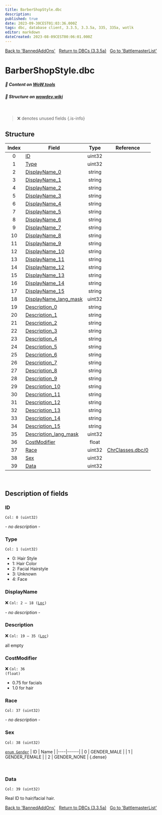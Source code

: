 ```yaml
---
title: BarberShopStyle.dbc
description:
published: true
date: 2023-09-30CEST01:03:36.000Z
tags: dbc, database client, 3.3.5, 3.3.5a, 335, 335a, wotlk
editor: markdown
dateCreated: 2023-08-09CEST00:06:01.000Z
---
```

<a href="https://trinitycore.info/files/DBC/335/bannedaddons" class="mt-5 v-btn v-btn--depressed v-btn--flat v-btn--outlined theme--light v-size--default darkblue--text text--lighten-3"><span class="v-btn__content"><i aria-hidden="true" class="v-icon notranslate v-icon--left mdi mdi-arrow-left theme--light"></i><span>Back to 'BannedAddOns'</span></span></a>&nbsp;&nbsp;&nbsp;<a href="https://trinitycore.info/files/DBC/335/DBC" class="mt-5 v-btn v-btn--depressed v-btn--flat v-btn--outlined theme--light v-size--default darkblue--text text--lighten-3"><span class="v-btn__content"><i aria-hidden="true" class="v-icon notranslate v-icon--left mdi mdi-home-outline theme--light"></i><span>Return to DBCs (3.3.5a)</span></span></a>&nbsp;&nbsp;&nbsp;<a href="https://trinitycore.info/files/DBC/335/battlemasterlist" class="mt-5 v-btn v-btn--depressed v-btn--flat v-btn--outlined theme--light v-size--default darkblue--text text--lighten-3"><span class="v-btn__content"><span>Go to 'BattlemasterList'</span><i aria-hidden="true" class="v-icon notranslate v-icon--right mdi mdi-arrow-right theme--light"></i></span></a>

# BarberShopStyle.dbc
##### :open_book: Content on [WoW.tools](https://wow.tools/dbc/?dbc=barbershopstyle&build=3.3.5.12340)
##### :pencil: Structure on [wowdev.wiki](https://wowdev.wiki/DB/BarberShopStyle)
&nbsp;

> :x: denotes unused fields
{.is-info}


## Structure

| Index | Field | Type | Reference |
| :---: | --- | :---: | --- |
| 0 | [ID](#id) | uint32 |  |
| 1 | [Type](#type) | uint32 |  |
| 2 | [DisplayName_0](#displayname) | string |  |
| 3 | [DisplayName_1](#displayname) | string |  |
| 4 | [DisplayName_2](#displayname) | string |  |
| 5 | [DisplayName_3](#displayname) | string |  |
| 6 | [DisplayName_4](#displayname) | string |  |
| 7 | [DisplayName_5](#displayname) | string |  |
| 8 | [DisplayName_6](#displayname) | string |  |
| 9 | [DisplayName_7](#displayname) | string |  |
| 10 | [DisplayName_8](#displayname) | string |  |
| 11 | [DisplayName_9](#displayname) | string |  |
| 12 | [DisplayName_10](#displayname) | string |  |
| 13 | [DisplayName_11](#displayname) | string |  |
| 14 | [DisplayName_12](#displayname) | string |  |
| 15 | [DisplayName_13](#displayname) | string |  |
| 16 | [DisplayName_14](#displayname) | string |  |
| 17 | [DisplayName_15](#displayname) | string |  |
| 18 | [DisplayName_lang_mask](#displayname) | uint32 |  |
| 19 | [Description_0](#description) | string |  |
| 20 | [Description_1](#description) | string |  |
| 21 | [Description_2](#description) | string |  |
| 22 | [Description_3](#description) | string |  |
| 23 | [Description_4](#description) | string |  |
| 24 | [Description_5](#description) | string |  |
| 25 | [Description_6](#description) | string |  |
| 26 | [Description_7](#description) | string |  |
| 27 | [Description_8](#description) | string |  |
| 28 | [Description_9](#description) | string |  |
| 29 | [Description_10](#description) | string |  |
| 30 | [Description_11](#description) | string |  |
| 31 | [Description_12](#description) | string |  |
| 32 | [Description_13](#description) | string |  |
| 33 | [Description_14](#description) | string |  |
| 34 | [Description_15](#description) | string |  |
| 35 | [Description_lang_mask](#description) | uint32 |  |
| 36 | [CostModifier](#costmodifier) | float |  |
| 37 | [Race](#race) | uint32 | [ChrClasses.dbc/0](/files/DBC/335/chrclasses#id) |
| 38 | [Sex](#sex) | uint32 |  |
| 39 | [Data](#data) | uint32 |  |
&nbsp;
## Description of fields

### ID
<code>Col: 0 (uint32)</code>

*- no description -*
&nbsp;

### Type
<code>Col: 1 (uint32)</code>

* 0: Hair Style
* 1: Hair Color
* 2: Facial Hairstyle
* 3: Unknown
* 4: Face
&nbsp;

### DisplayName
:x: <code>Col: 2 &ndash; 18 ([Loc](/how-to/localization))</code>

*- no description -*
&nbsp;

### Description
:x: <code>Col: 19 &ndash; 35 ([Loc](/how-to/localization))</code>

all empty
&nbsp;

### CostModifier
:x: <code>Col: 36 (float)</code>

* 0.75 for facials
* 1.0 for hair
&nbsp;

### Race
<code>Col: 37 (uint32)</code>

*- no description -*
&nbsp;

### Sex
<code>Col: 38 (uint32)</code>

[`enum Gender`](https://github.com/TrinityCore/TrinityCore/blob/3.3.5/src/server/shared/SharedDefines.h#L75-L80)
| ID | Name |
|----|------|
| 0 | GENDER_MALE |
| 1 | GENDER_FEMALE |
| 2 | GENDER_NONE |
{.dense}

&nbsp;

### Data
<code>Col: 39 (uint32)</code>

Real ID to hair/facial hair.
&nbsp;

<a href="https://trinitycore.info/files/DBC/335/bannedaddons" class="mt-5 v-btn v-btn--depressed v-btn--flat v-btn--outlined theme--light v-size--default darkblue--text text--lighten-3"><span class="v-btn__content"><i aria-hidden="true" class="v-icon notranslate v-icon--left mdi mdi-arrow-left theme--light"></i><span>Back to 'BannedAddOns'</span></span></a>&nbsp;&nbsp;&nbsp;<a href="https://trinitycore.info/files/DBC/335/DBC" class="mt-5 v-btn v-btn--depressed v-btn--flat v-btn--outlined theme--light v-size--default darkblue--text text--lighten-3"><span class="v-btn__content"><i aria-hidden="true" class="v-icon notranslate v-icon--left mdi mdi-home-outline theme--light"></i><span>Return to DBCs (3.3.5a)</span></span></a>&nbsp;&nbsp;&nbsp;<a href="https://trinitycore.info/files/DBC/335/battlemasterlist" class="mt-5 v-btn v-btn--depressed v-btn--flat v-btn--outlined theme--light v-size--default darkblue--text text--lighten-3"><span class="v-btn__content"><span>Go to 'BattlemasterList'</span><i aria-hidden="true" class="v-icon notranslate v-icon--right mdi mdi-arrow-right theme--light"></i></span></a>
